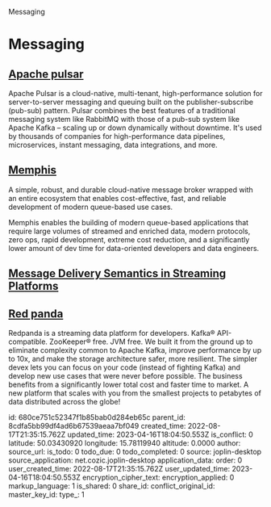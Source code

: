 Messaging

# Messaging

## [**Apache pulsar**](https://pulsar.apache.org/)
Apache Pulsar is a cloud-native, multi-tenant, high-performance solution for server-to-server messaging and queuing built on the publisher-subscribe (pub-sub) pattern. Pulsar combines the best features of a traditional messaging system like RabbitMQ with those of a pub-sub system like Apache Kafka – scaling up or down dynamically without downtime. It's used by thousands of companies for high-performance data pipelines, microservices, instant messaging, data integrations, and more.

## [**Memphis**](https://github.com/memphisdev/memphis-broker)
A simple, robust, and durable cloud-native message broker wrapped with
an entire ecosystem that enables cost-effective, fast, and reliable development of modern queue-based use cases.

Memphis enables the building of modern queue-based applications that require
large volumes of streamed and enriched data, modern protocols, zero ops, rapid development,
extreme cost reduction, and a significantly lower amount of dev time for data-oriented developers and data engineers.

## [**Message Delivery Semantics in Streaming Platforms**](https://www.baeldung.com/kafka-message-delivery-semantics)

## [**Red panda**](https://github.com/redpanda-data/redpanda/)
Redpanda is a streaming data platform for developers. Kafka® API-compatible. ZooKeeper® free. JVM free. We built it from the ground up to eliminate complexity common to Apache Kafka, improve performance by up to 10x, and make the storage architecture safer, more resilient. The simpler devex lets you can focus on your code (instead of fighting Kafka) and develop new use cases that were never before possible. The business benefits from a significantly lower total cost and faster time to market. A new platform that scales with you from the smallest projects to petabytes of data distributed across the globe!

id: 680ce751c52347f1b85bab0d284eb65c
parent_id: 8cdfa5bb99df4ad6b67539aeaa7bf049
created_time: 2022-08-17T21:35:15.762Z
updated_time: 2023-04-16T18:04:50.553Z
is_conflict: 0
latitude: 50.03430920
longitude: 15.78119940
altitude: 0.0000
author: 
source_url: 
is_todo: 0
todo_due: 0
todo_completed: 0
source: joplin-desktop
source_application: net.cozic.joplin-desktop
application_data: 
order: 0
user_created_time: 2022-08-17T21:35:15.762Z
user_updated_time: 2023-04-16T18:04:50.553Z
encryption_cipher_text: 
encryption_applied: 0
markup_language: 1
is_shared: 0
share_id: 
conflict_original_id: 
master_key_id: 
type_: 1